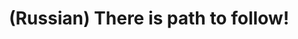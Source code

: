 ---
layout: default
category: mega
lang: en
title: (Russian) There is path to follow!
slug: we-are-the-night
tags: fan fun music 
postid: 112
translated: no
---